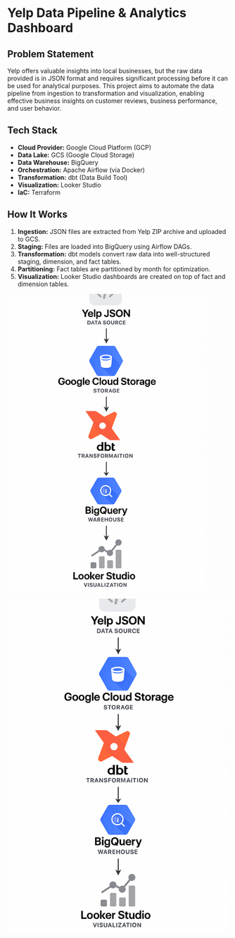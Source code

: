 # Yelp Data Pipeline & Analytics Dashboard

## Problem Statement

Yelp offers valuable insights into local businesses, but the raw data provided is in JSON format and requires significant processing before it can be used for analytical purposes. This project aims to automate the data pipeline from ingestion to transformation and visualization, enabling effective business insights on customer reviews, business performance, and user behavior.

## Tech Stack

- **Cloud Provider:** Google Cloud Platform (GCP)
- **Data Lake:** GCS (Google Cloud Storage)
- **Data Warehouse:** BigQuery
- **Orchestration:** Apache Airflow (via Docker)
- **Transformation:** dbt (Data Build Tool)
- **Visualization:** Looker Studio
- **IaC:** Terraform

## How It Works

1. **Ingestion:** JSON files are extracted from Yelp ZIP archive and uploaded to GCS.
2. **Staging:** Files are loaded into BigQuery using Airflow DAGs.
3. **Transformation:** dbt models convert raw data into well-structured staging, dimension, and fact tables.
4. **Partitioning:** Fact tables are partitioned by month for optimization.
5. **Visualization:** Looker Studio dashboards are created on top of fact and dimension tables.

<img src="pipeline_diagram.png" alt="Pipeline Diagram" width="450"/>

![Data Pipeline Diagram](pipeline_diagram.png)
